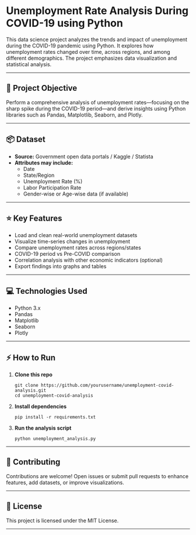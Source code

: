 # Unemployment Rate Analysis During COVID-19 using Python

This data science project analyzes the trends and impact of unemployment during the COVID-19 pandemic using Python. It explores how unemployment rates changed over time, across regions, and among different demographics. The project emphasizes data visualization and statistical analysis.

---

## 🎯 Project Objective

Perform a comprehensive analysis of unemployment rates—focusing on the sharp spike during the COVID-19 period—and derive insights using Python libraries such as Pandas, Matplotlib, Seaborn, and Plotly.

---

## 📦 Dataset

- **Source:** Government open data portals / Kaggle / Statista
- **Attributes may include:**
    - Date
    - State/Region
    - Unemployment Rate (%)
    - Labor Participation Rate
    - Gender-wise or Age-wise data (if available)

---

## ⭐ Key Features

- Load and clean real-world unemployment datasets
- Visualize time-series changes in unemployment
- Compare unemployment rates across regions/states
- COVID-19 period vs Pre-COVID comparison
- Correlation analysis with other economic indicators (optional)
- Export findings into graphs and tables

---

## 💻 Technologies Used

- Python 3.x
- Pandas
- Matplotlib
- Seaborn
- Plotly

---

## ⚡ How to Run

1. **Clone this repo**
    ```
    git clone https://github.com/yourusername/unemployment-covid-analysis.git
    cd unemployment-covid-analysis
    ```

2. **Install dependencies**
    ```
    pip install -r requirements.txt
    ```

3. **Run the analysis script**
    ```
    python unemployment_analysis.py
    ```

---

## 🤝 Contributing

Contributions are welcome! Open issues or submit pull requests to enhance features, add datasets, or improve visualizations.

---

## 📝 License

This project is licensed under the MIT License.

---

